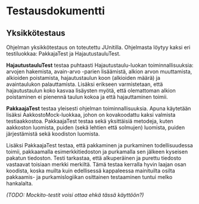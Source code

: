 # Testausdokumentti

## Yksikkötestaus

Ohjelman yksikkötestaus on toteutettu JUnitilla. Ohjelmasta löytyy kaksi eri testiluokkaa: PakkajaTest ja HajautustauluTest.

__HajautustauluTest__ testaa puhtaasti Hajautustaulu-luokan toiminnallisuuksia: arvojen hakemista, avain-arvo -parien lisäämistä, alkion arvon muuttamista, alkioiden poistamista, hajautustaulun koon (alkioiden määrä) ja avaintaulukon palauttamista. Lisäksi erikseen varmistetaan, että hajautustaulun koko kasvaa lisäysten myötä, että olemattoman alkion poistaminen ei pienennä taulun kokoa ja että hajauttaminen toimii.

__PakkaajaTest__ testaa yleisesti ohjelman toiminnallisuuksia. Apuna käytetään lisäksi AakkostoMock-luokkaa, johon on kovakoodattu kaksi valmista testiaakkostoa. PakkaajaTest testaa sekä yksittäisiä metodeja, kuten aakkoston luomista, puiden (sekä lehtien että solmujen) luomista, puiden järjestämistä sekä koodiston luomista.

Lisäksi PakkaajaTest testaa, että pakkaminen ja purkaminen todellisuudessa toimii, pakkaamalla esimerkkitiedoston ja purkamalla sen jälkeen kyseisen pakatun tiedoston. Testi tarkastaa, että alkuperäinen ja purettu tiedosto vastaavat toisiaan merkki merkiltä. Tämä testaa kerralla hyvin laajan osan koodista, koska muilta kuin edellisessä kappaleessa mainituilta osilta pakkaamis- ja purkamislogiikan osittainen testaaminen tuntui melko hankalalta.

*(TODO: Mockito-testit voisi ottaa ehkä tässä käyttöön?)*
